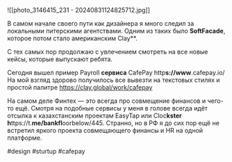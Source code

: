 
![[photo_3146415_231 - 20240831124825712.jpg]]

В самом начале своего пути как дизайнера я много следил за локальными питерскими агентствами. Одним из таких было **SoftFacade**, которое потом стало американским Clay**.

С тех самых пор продолжаю с увлечением смотреть на все новые кейсы, которые выпускают ребята.

Сегодня вышел пример Payroll **сервиса** CafePay http**s://www**.cafepay.io/ На мой взгляд здорово получилось все вывезти на текстовых стилях и простой палитре https://clay.global/work/cafepay

На самом деле Финтех — это всегда про совмещение финансов и чего-то ещё. Смотря на подобные сервисы у меня в голове всегда идёт отсылка к казахстанским проектам EasyTap или Cloc**kster h**ttps://t.**me/bankfl**oorbelow/445. Странно, но в РФ я до сих пор ещё не встретил яркого проекта совмещающего финансы и HR на одной платформе.

#design #sturtup #cafepay
